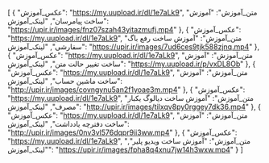 [
  {
    "عکس_آموزش": "https://my.uupload.ir/dl/1e7aLk9",
    "متن_آموزش": "آموزش ساخت پیامرسان",
    "لینک_آموزش": "https://upir.ir/images/fnz07szah43yitazmufj.mp4"
  },
  {
    "عکس_آموزش": "https://my.uupload.ir/dl/1e7aLk9",
    "متن_آموزش": "آموزش ساخت رفع باگ سفارشی",
    "لینک_آموزش": "https://upir.ir/images/7ud6ces9tjk588zjnq.mp4"
  },
  {
    "عکس_آموزش": "https://my.uupload.ir/dl/1e7aLk9",
    "متن_آموزش": "آموزش ساخت تغییر حالت متن",
    "لینک_آموزش": "https://my.uupload.ir/p/vxDL8Ob"
  },
  {
    "عکس_آموزش": "https://my.uupload.ir/dl/1e7aLk9",
    "متن_آموزش": "آموزش ساخت ماشین حساب",
    "لینک_آموزش": "http://upir.ir/images/covngynu5an2f1yoae3m.mp4"
  },
  {
    "عکس_آموزش": "https://my.uupload.ir/dl/1e7aLk9",
    "متن_آموزش": "آموزش ساخت دیالوگ یکبار مصرف",
    "لینک_آموزش": "http://upir.ir/images/tilxqv8py0rggey7dk36.mp4"
  },
  {
    "عکس_آموزش": "https://my.uupload.ir/dl/1e7aLk9",
    "متن_آموزش": "آموزش ساخت دفترچه یادداشت",
    "لینک_آموزش": "http://upir.ir/images/0nv3vl576dqpr9ii3ww.mp4"
  },
  {
    "عکس_آموزش": "https://my.uupload.ir/dl/1e7aLk9",
    "متن_آموزش": "آموزش ساخت ویدیو پلیر",
    "لینک_آموزش": "https://upir.ir/images/fpha8q4xnu7jw14h3wxw.mp4"
  }
]
